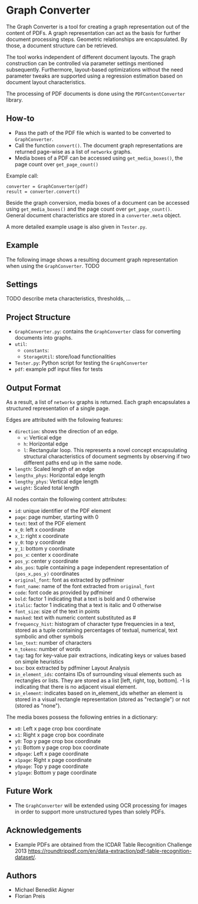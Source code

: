 # Graph Converter

The Graph Converter is a tool for creating a graph representation out of the content of PDFs.
A graph representation can act as the basis for further document processing steps.
Geometric relationships are encapsulated. By those, a document structure can be retrieved.

The tool works independent of different document layouts.
The graph construction can be controlled via parameter settings mentioned subsequently.
Furthermore, layout-based optimizations without the need parameter tweaks are supported using a regression estimation based on document layout characteristics.

The processing of PDF documents is done using the ```PDFContentConverter``` library.

## How-to

* Pass the path of the PDF file which is wanted to be converted to ```GraphConverter```.
* Call the function ```convert()```. The document graph representations are returned page-wise as a list of ```networkx``` graphs.
* Media boxes of a PDF can be accessed using ```get_media_boxes()```, the page count over ```get_page_count()```

Example call: 

    converter = GraphConverter(pdf)
    result = converter.convert()

Beside the graph conversion, media boxes of a document can be accessed using ```get_media_boxes()``` and the page count over ```get_page_count()```.
General document characteristics are stored in a ```converter.meta``` object.

A more detailed example usage is also given in ```Tester.py```.

## Example

The following image shows a resulting document graph representation when using the ```GraphConverter```.
TODO

## Settings

TODO describe meta characteristics, thresholds, ...

## Project Structure

* ```GraphConverter.py```: contains the ```GraphConverter``` class for converting documents into graphs.
* ```util```:
  * ```constants```: 
  * ```StorageUtil```: store/load functionalities
* ```Tester.py```: Python script for testing the ```GraphConverter```
* ```pdf```: example pdf input files for tests

## Output Format

As a result, a list of ```networkx``` graphs is returned.
Each graph encapsulates a structured representation of a single page.

Edges are attributed with the following features:

* ```direction```: shows the direction of an edge.
    * ```v```: Vertical edge
    * ```h```: Horizontal edge
    * ```l```: Rectangular loop. This represents a novel concept encapsulating structural characteristics of document segments by observing if two different paths end up in the same node.
* ```length```: Scaled length of an edge
* ```lengthx_phys```: Horizontal edge length
* ```lengthy_phys```: Vertical edge length
* ```weight```: Scaled total length

All nodes contain the following content attributes:

* ```id```: unique identifier of the PDF element
* ```page```: page number, starting with 0
* ```text```: text of the PDF element
* ```x_0```: left x coordinate
* ```x_1```: right x coordinate
* ```y_0```: top y coordinate
* ```y_1```: bottom y coordinate
* ```pos_x```: center x coordinate
* ```pos_y```: center y coordinate
* ```abs_pos```: tuple containing a page independent representation of ```(pos_x,pos_y)``` coordinates
* ```original_font```: font as extracted by pdfminer
* ```font_name```: name of the font extracted from ```original_font```
* ```code```: font code as provided by pdfminer
* ```bold```: factor 1 indicating that a text is bold and 0 otherwise
* ```italic```: factor 1 indicating that a text is italic and 0 otherwise
* ```font_size```: size of the text in points
* ```masked```: text with numeric content substituted as #
* ```frequency_hist```: histogram of character type frequencies in a text, stored as a tuple containing percentages of textual, numerical, text symbolic and other symbols
* ```len_text```: number of characters
* ```n_tokens```: number of words
* ```tag```: tag for key-value pair extractions, indicating keys or values based on simple heuristics
* ```box```: box extracted by pdfminer Layout Analysis
* ```in_element_ids```: contains IDs of surrounding visual elements such as rectangles or lists. They are stored as a list [left, right, top, bottom]. -1 is indicating that there is no adjacent visual element.
* ```in_element```: indicates based on in_element_ids whether an element is stored in a visual rectangle representation (stored as "rectangle") or not (stored as "none").

The media boxes possess the following entries in a dictionary:

* ```x0```: Left x page crop box coordinate
* ```x1```: Right x page crop box coordinate
* ```y0```: Top y page crop box coordinate
* ```y1```: Bottom y page crop box coordinate
* ```x0page```: Left x page coordinate
* ```x1page```: Right x page coordinate
* ```y0page```: Top y page coordinate
* ```y1page```: Bottom y page coordinate


## Future Work

* The ```GraphConverter``` will be extended using OCR processing for images in order to support more unstructured types than solely PDFs.

## Acknowledgements

* Example PDFs are obtained from the ICDAR Table Recognition Challenge 2013 https://roundtrippdf.com/en/data-extraction/pdf-table-recognition-dataset/.

## Authors

* Michael Benedikt Aigner
* Florian Preis
